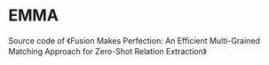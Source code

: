 # EMMA
Source code of 《Fusion Makes Perfection: An Efficient Multi-Grained Matching Approach for Zero-Shot Relation Extraction》

